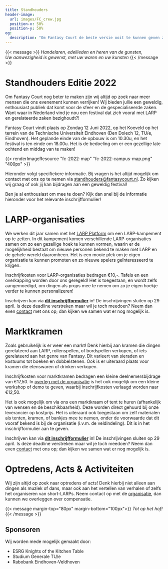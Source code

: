 ```yaml
---
title: Standhouders
header-image:
  url: images/FC_crew.jpg
  position-x: 50%
  position-y: 50%
og:
  description: "Om Fantasy Court de beste versie ooit te kunnen geven zijn we op zoek naar mensen die de ervaring op hun eigen manier kunnen verrijken. Standhouders, acts, workshops, demo's, LARP-verenigingen, of iets anders dat past!"
---
```


{{< message >}}
  _Handelaren, edellieden en heren van de gunsten,_ \
  _Uw aanwezigheid is gewenst, met uw waren en uw kunsten_
{{< /message >}}

# Standhouders Editie 2022
Om Fantasy Court nog beter te maken zijn wij altijd op zoek naar meer mensen die ons evenement kunnen verrijken! Wij bieden jullie een geweldig, enthousiast publiek dat komt voor de sfeer en de gespecialiseerde zaken. Want waar in Nederland vind je nou een festival dat zich vooral met LARP en gerelateerde zaken bezighoudt?!

Fantasy Court vindt plaats op Zondag 12 Juni 2022, op het Koeveld op het terrein van de Technische Universiteit Eindhoven (Den Dolech 12, TU/e, Eindhoven). Het geplande einde van de opbouw is om 10.30u, en het festival is ten einde om 18.00u. Het is de bedoeling om er een gezellige late ochtend en middag van te maken!

{{< renderImageResource "fc-2022-map" "fc-2022-campus-map.png" "400px" >}}

Hieronder volgt specifiekere informatie. Bij vragen is het altijd mogelijk om contact met ons op te nemen via [standhouders@fantasycourt.nl](mailto:standhouders@fantasycourt.nl). Zo kijken wij graag of ook jij kan bijdragen aan een geweldig festival!

Ben je al enthousiast om mee te doen? Kijk dan snel bij de informatie hieronder voor het relevante inschrijfformulier!

# LARP-organisaties
We werken dit jaar samen met het [LARP Platform](https://www.larp-platform.nl) om een LARP-kampement op te zetten. In dit kampement komen verschillende LARP-organisaties samen om zo een gezellige hoek te kunnen vormen, waarin er de mogelijkheid bestaat om nieuwe personen bekend te maken met LARP en de gehele wereld daaromheen. Het is een mooie plek om je eigen organisatie te kunnen promoten en zo nieuwe spelers geïnteresseerd te krijgen.

Inschrijfkosten voor LARP-organisaties bedragen €10,-. Tafels en een overkapping worden door ons geregeld! Het is toegestaan, en wordt zelfs aangemoedigd, om dingen als props mee te nemen om zo je eigen hoekje verder te kunnen personalizeren!

Inschrijven kan via **[dit inschrijfformulier](https://docs.google.com/forms/d/e/1FAIpQLScpoXkfnwvvSwe9KWb92XWJ306f0qENSIA4pYsW9gwp9DdBQw/viewform?usp=sf_link)** in! De inschrijvingen sluiten op 29 april. Is deze deadline verstreken maar wil je toch meedoen? Neem dan even [contact](mailto:standhouders@fantasycourt.nl) met ons op; dan kijken we samen wat er nog mogelijk is.

# Marktkramen
Zoals gebruikelijk is er weer een markt! Denk hierbij aan kramen die dingen gerelateerd aan LARP, rollenspellen, of bordspellen verkopen, of iets gerelateerd aan het genre van Fantasy. Dit varieert van sieraden en kostuums tot boeken en dobbelstenen. Ook is er uiteraard plaats voor kramen die etenswaren of drinken verkopen.

Inschrijfkosten voor marktkramen bedragen een kleine deelnemersbijdrage van €17,50. In [overleg met de organisatie](mailto:organisatie@fantasycourt.nl?subject=Workshop%20Fantasy%20Court%202022) is het ook mogelijk om een kleine workshop of demo te geven, waarbij inschrijfkosten verlaagd worden naar €12,50.

Het is ook mogelijk om via ons een marktkraam of tent te huren (afhankelijk van wensen en de beschikbaarheid). Deze worden direct gehuurd bij onze leverancier op kostprijs. Het is uiteraard ook toegestaan om zelf materialen als tenten, kramen, of bankjes mee te nemen, onder de voorwaarde dat dit vooraf bekend is bij de organisatie (i.v.m. de veldindeling). Dit is in het inschrijfformulier aan te geven.

Inschrijven kan via **[dit inschrijfformulier](https://docs.google.com/forms/d/e/1FAIpQLScmdOG7kM-16bhzUG6BMbdl1do7KVoo986d0bUHshxOsoAQOQ/viewform?usp=sf_link)** in! De inschrijvingen sluiten op 29 april. Is deze deadline verstreken maar wil je toch meedoen? Neem dan even [contact](mailto:standhouders@fantasycourt.nl) met ons op; dan kijken we samen wat er nog mogelijk is.

# Optredens, Acts & Activiteiten
Wij zijn altijd op zoek naar optredens of acts! Denk hierbij niet alleen aan dingen als muziek of dans, maar ook aan het vertellen van verhalen of zelfs het organiseren van short-LARPs. Neem contact op met de [organisatie](mailto:optredens@fantasycourt.nl?subject=Optreden%20Fantasy%20Court%202022), dan kunnen we overleggen over compensatie.

{{< message margin-top="80px" margin-bottom="100px">}}
_Tot op het hof!_
{{< /message >}}

## Sponsoren
Wij worden mede mogelijk gemaakt door:
* ESRG Knights of the Kitchen Table
* Studium Generale TU/e
* Rabobank Eindhoven-Veldhoven
